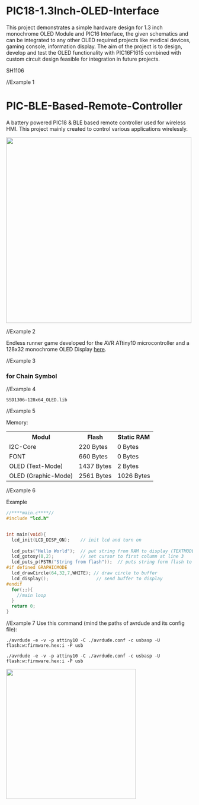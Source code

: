 # PIC18-1.3Inch-OLED-Interface

This project demonstrates a simple hardware design for 1.3 inch monochrome OLED Module and  PIC16 Interface, the given schematics and can be integrated to any other OLED required projects like medical devices, gaming console, information display. The aim of the project is to design, develop and test the OLED functionality with PIC16F1615 combined with custom circuit design feasible for integration in future projects. 




SH1106



//Example 1

# PIC-BLE-Based-Remote-Controller
A battery powered PIC18 &amp; BLE based remote controller used for wireless HMI. This project mainly created to control various applications wirelessly. 

<img src="https://github.com/Sylaina/oled-display/blob/master/oled.jpg?raw=true" width="500">

//Example 2

Endless runner game developed for the AVR ATtiny10 microcontroller and a 128x32 monochrome OLED Display [here](http://www.bitbanging.space/posts/smallest-solar-powered-videogame).

//Example 3

### for Chain Symbol

//Example 4

`SSD1306-128x64_OLED.lib` 

//Example 5

Memory:
<table>
  <tr>
    <th>Modul</th>
    <th>Flash</th>
    <th>Static RAM</th>
  </tr>
  <tr>
    <td>I2C-Core</td>
    <td>220 Bytes</td>
    <td>0 Bytes</td>
  </tr>
  <tr>
    <td>FONT</td>
    <td>660 Bytes</td>
    <td>0 Bytes</td>
  </tr>
  <tr>
    <td>OLED (Text-Mode)</td>
    <td>1437 Bytes</td>
    <td>2 Bytes</td>
  </tr>
  <tr>
    <td>OLED (Graphic-Mode)</td>
    <td>2561 Bytes</td>
    <td>1026 Bytes</td>
  </tr>
 </table>


//Example 6

Example

```c
//****main.c****//
#include "lcd.h"


int main(void){
  lcd_init(LCD_DISP_ON);    // init lcd and turn on
  
  lcd_puts("Hello World");  // put string from RAM to display (TEXTMODE) or buffer (GRAPHICMODE)
  lcd_gotoxy(0,2);          // set cursor to first column at line 3
  lcd_puts_p(PSTR("String from flash"));  // puts string form flash to display (TEXTMODE) or buffer (GRAPHICMODE)
#if defined GRAPHICMODE
  lcd_drawCircle(64,32,7,WHITE); // draw circle to buffer
  lcd_display();                  // send buffer to display
#endif
  for(;;){
    //main loop
  }
  return 0;
}
```
//Example 7
Use this command (mind the paths of avrdude and its config file):
```
./avrdude -e -v -p attiny10 -C ./avrdude.conf -c usbasp -U flash:w:firmware.hex:i -P usb
```
```
./avrdude -e -v -p attiny10 -C ./avrdude.conf -c usbasp -U flash:w:firmware.hex:i -P usb
```
<div><img src="./assets/schematics.png" width=350px></div>
